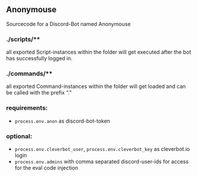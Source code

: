 ## Anonymouse
Sourcecode for a Discord-Bot named Anonymouse

### ./scripts/**
all exported Script-instances within the folder will get executed after the bot has successfully logged in.  
  
  
### ./commands/**
all exported Command-instances within the folder will get loaded and can be called with the prefix "."  
  
  
### requirements:
- `process.env.anon` as discord-bot-token

### optional:
- `process.env.cleverbot_user`, `process.env.cleverbot_key` as cleverbot.io login
- `process.env.admins` with comma separated discord-user-ids for access for the eval code injection
